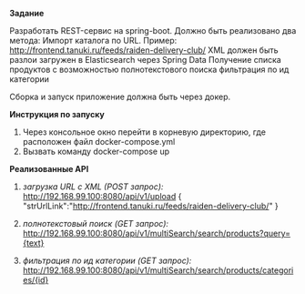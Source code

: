 **Задание**

Разработать REST-сервис на spring-boot.  Должно быть реализовано два метода:
Импорт каталога по URL. Пример: http://frontend.tanuki.ru/feeds/raiden-delivery-club/
XML должен быть разлои загружен в Elasticsearch через  Spring Data 
Получение списка продуктов
с возможностью полнотекстового поиска
фильтрация по ид категории

Сборка и запуск приложение должна быть через докер.


**Инструкция по запуску** 
1) Через консольное окно перейти в корневую директорию, где расположен файл docker-compose.yml
2) Вызвать команду docker-compose up

**Реализованные API**

1) _загрузка URL с XML (POST запрос):_
http://192.168.99.100:8080/api/v1/upload
{
    "strUrlLink":"http://frontend.tanuki.ru/feeds/raiden-delivery-club/"
}

2) _полнотекстовый поиск (GET запрос):_
http://192.168.99.100:8080/api/v1/multiSearch/search/products?query={text}

3) _фильтрация по ид категории (GET запрос):_
http://192.168.99.100:8080/api/v1/multiSearch/search/products/categories/{id}

